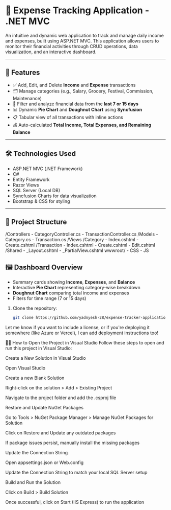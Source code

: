 # 💸 Expense Tracking Application - .NET MVC

An intuitive and dynamic web application to track and manage daily income and expenses, built using ASP.NET MVC. 
This application allows users to monitor their financial activities through CRUD operations, data visualization, and an interactive dashboard.

---

## 🚀 Features

- ✅ Add, Edit, and Delete **Income** and **Expense** transactions
- 🗂️ Manage categories (e.g., Salary, Grocery, Festival, Commission, Maintenance)
- 📅 Filter and analyze financial data from the **last 7 or 15 days**
- 📊 Dynamic **Pie Chart** and **Doughnut Chart** using **Syncfusion**
- 📋 Tabular view of all transactions with inline actions
- 💰 Auto-calculated **Total Income, Total Expenses, and Remaining Balance**

---

## 🛠️ Technologies Used

- ASP.NET MVC (.NET Framework)
- C#
- Entity Framework
- Razor Views
- SQL Server (Local DB)
- Syncfusion Charts for data visualization
- Bootstrap & CSS for styling

---

## 📂 Project Structure
/Controllers - CategoryController.cs - TransactionController.cs /Models - Category.cs -
Transaction.cs /Views /Category - Index.cshtml - Create.cshtml /Transaction - Index.cshtml - Create.cshtml - Edit.cshtml /Shared -
_Layout.cshtml - _PartialView.cshtml wwwroot/ - CSS - JS

## 🖼️ Dashboard Overview

- Summary cards showing **Income**, **Expenses**, and **Balance**
- Interactive **Pie Chart** representing category-wise breakdown
- **Doughnut Chart** comparing total income and expenses
- Filters for time range (7 or 15 days)


1. Clone the repository:
   ```bash
   git clone https://github.com/yadnyesh-28/expense-tracker-application.git

 Let me know if you want to include a license, or if you're deploying it somewhere (like Azure or Vercel), I can add deployment instructions too!
 
🧑‍💻 How to Open the Project in Visual Studio
Follow these steps to open and run this project in Visual Studio:

Create a New Solution in Visual Studio

Open Visual Studio

Create a new Blank Solution

Right-click on the solution > Add > Existing Project

Navigate to the project folder and add the .csproj file

Restore and Update NuGet Packages

Go to Tools > NuGet Package Manager > Manage NuGet Packages for Solution

Click on Restore and Update any outdated packages

If package issues persist, manually install the missing packages

Update the Connection String

Open appsettings.json or Web.config

Update the Connection String to match your local SQL Server setup

Build and Run the Solution

Click on Build > Build Solution

Once successful, click on Start (IIS Express) to run the application

